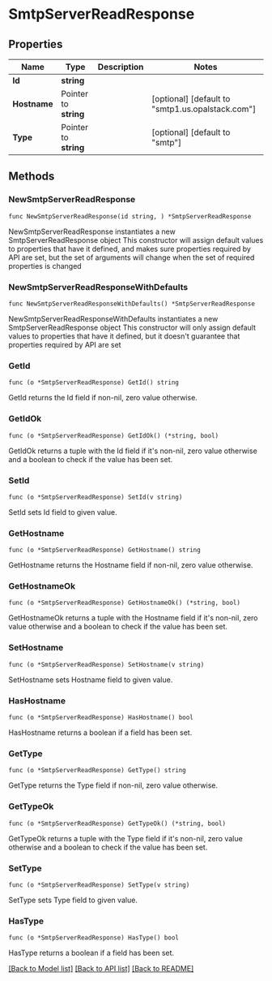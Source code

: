 # SmtpServerReadResponse

## Properties

Name | Type | Description | Notes
------------ | ------------- | ------------- | -------------
**Id** | **string** |  | 
**Hostname** | Pointer to **string** |  | [optional] [default to "smtp1.us.opalstack.com"]
**Type** | Pointer to **string** |  | [optional] [default to "smtp"]

## Methods

### NewSmtpServerReadResponse

`func NewSmtpServerReadResponse(id string, ) *SmtpServerReadResponse`

NewSmtpServerReadResponse instantiates a new SmtpServerReadResponse object
This constructor will assign default values to properties that have it defined,
and makes sure properties required by API are set, but the set of arguments
will change when the set of required properties is changed

### NewSmtpServerReadResponseWithDefaults

`func NewSmtpServerReadResponseWithDefaults() *SmtpServerReadResponse`

NewSmtpServerReadResponseWithDefaults instantiates a new SmtpServerReadResponse object
This constructor will only assign default values to properties that have it defined,
but it doesn't guarantee that properties required by API are set

### GetId

`func (o *SmtpServerReadResponse) GetId() string`

GetId returns the Id field if non-nil, zero value otherwise.

### GetIdOk

`func (o *SmtpServerReadResponse) GetIdOk() (*string, bool)`

GetIdOk returns a tuple with the Id field if it's non-nil, zero value otherwise
and a boolean to check if the value has been set.

### SetId

`func (o *SmtpServerReadResponse) SetId(v string)`

SetId sets Id field to given value.


### GetHostname

`func (o *SmtpServerReadResponse) GetHostname() string`

GetHostname returns the Hostname field if non-nil, zero value otherwise.

### GetHostnameOk

`func (o *SmtpServerReadResponse) GetHostnameOk() (*string, bool)`

GetHostnameOk returns a tuple with the Hostname field if it's non-nil, zero value otherwise
and a boolean to check if the value has been set.

### SetHostname

`func (o *SmtpServerReadResponse) SetHostname(v string)`

SetHostname sets Hostname field to given value.

### HasHostname

`func (o *SmtpServerReadResponse) HasHostname() bool`

HasHostname returns a boolean if a field has been set.

### GetType

`func (o *SmtpServerReadResponse) GetType() string`

GetType returns the Type field if non-nil, zero value otherwise.

### GetTypeOk

`func (o *SmtpServerReadResponse) GetTypeOk() (*string, bool)`

GetTypeOk returns a tuple with the Type field if it's non-nil, zero value otherwise
and a boolean to check if the value has been set.

### SetType

`func (o *SmtpServerReadResponse) SetType(v string)`

SetType sets Type field to given value.

### HasType

`func (o *SmtpServerReadResponse) HasType() bool`

HasType returns a boolean if a field has been set.


[[Back to Model list]](../README.md#documentation-for-models) [[Back to API list]](../README.md#documentation-for-api-endpoints) [[Back to README]](../README.md)


